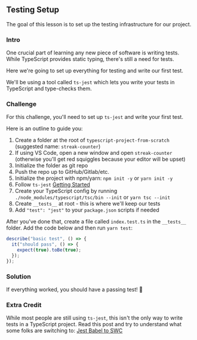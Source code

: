## Testing Setup

The goal of this lesson is to set up the testing infrastructure for our project.

### Intro

One crucial part of learning any new piece of software is writing tests. While TypeScript provides static typing, there's still a need for tests.

Here we're going to set up everything for testing and write our first test.

We'll be using a tool called `ts-jest` which lets you write your tests in TypeScript and type-checks them.

### Challenge

For this challenge, you'll need to set up `ts-jest` and write your first test.

Here is an outline to guide you:

1. Create a folder at the root of `typescript-project-from-scratch` (suggested name: `streak-counter`)
  1. If using VS Code, open a new window and open `streak-counter` (otherwise you'll get red squiggles because your editor will be upset)
2. Initialize the folder as git repo
3. Push the repo up to GitHub/Gitlab/etc.
4. Initialize the project with npm/yarn: `npm init -y` or `yarn init -y`
5. Follow `ts-jest` [Getting Started](https://github.com/kulshekhar/ts-jest#getting-started)
6. Create your TypeScript config by running `./node_modules/typescript/tsc/bin --init` or `yarn tsc --init`
7. Create `__tests__` at root - this is where we'll keep our tests
8. Add `"test": "jest"` to your `package.json` scripts if needed

After you've done that, create a file called `index.test.ts` in the `__tests__` folder. Add the code below and then run `yarn test`:

```typescript
describe("basic test", () => {
  it("should pass", () => {
    expect(true).toBe(true);
  });
});
```

### Solution

If everything worked, you should have a passing test! 🎉

### Extra Credit

While most people are still using `ts-jest`, this isn't the only way to write tests in a TypeScript project. Read this post and try to understand what some folks are switching to:
[Jest Babel to SWC](http://blog.joshuakgoldberg.com/jest-babel-to-swc/)
